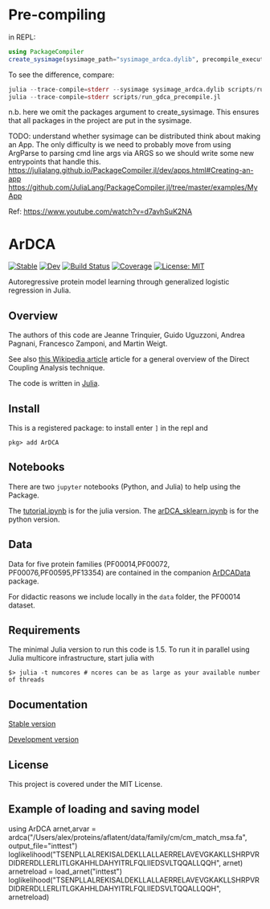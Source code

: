 # Pre-compiling

in REPL:

```julia
using PackageCompiler
create_sysimage(sysimage_path="sysimage_ardca.dylib", precompile_execution_file="scripts/run_gdca_precompile.jl")
```

To see the difference, compare:
```julia
julia --trace-compile=stderr --sysimage sysimage_ardca.dylib scripts/run_gdca_precompile.jl
julia --trace-compile=stderr scripts/run_gdca_precompile.jl
```

n.b. here we omit the packages argument to create_sysimage.
This ensures that all packages in the project are put in the sysimage.

TODO: understand whether sysimage can be distributed
think about making an App. The only difficulty is we need to probably
move from using ArgParse to parsing cmd line args via ARGS
so we should write some new entrypoints that handle this.
https://julialang.github.io/PackageCompiler.jl/dev/apps.html#Creating-an-app
https://github.com/JuliaLang/PackageCompiler.jl/tree/master/examples/MyApp

Ref:
https://www.youtube.com/watch?v=d7avhSuK2NA


# ArDCA

[![Stable](https://img.shields.io/badge/docs-stable-blue.svg)](https://pagnani.github.io/ArDCA.jl/stable)
[![Dev](https://img.shields.io/badge/docs-dev-blue.svg)](https://pagnani.github.io/ArDCA.jl/dev)
[![Build Status](https://github.com/pagnani/ArDCA/workflows/CI/badge.svg)](https://github.com/pagnani/ArDCA/actions)
[![Coverage](https://codecov.io/gh/pagnani/ArDCA/branch/master/graph/badge.svg)](https://codecov.io/gh/pagnani/ArDCA)
[![License: MIT](https://img.shields.io/badge/License-MIT-yellow.svg)](https://opensource.org/licenses/MIT)


Autoregressive protein model learning through generalized logistic regression in Julia.
## Overview

The authors of this code are Jeanne Trinquier, Guido Uguzzoni, Andrea Pagnani, Francesco Zamponi, and Martin Weigt.

See also [this Wikipedia article](https://en.wikipedia.org/wiki/Direct_coupling_analysis) article for a general overview of the Direct Coupling Analysis technique. 

The code is written in [Julia](https://www.julialang.org/).

## Install

This is a registered package: to install enter `]` in the repl and

```
pkg> add ArDCA 
```
## Notebooks

There are two `jupyter` notebooks (Python, and Julia) to help using the Package.

The [tutorial.ipynb](julia-notebook/tutorial.ipynb) is for the julia version.
The [arDCA_sklearn.ipynb](python-notebook/arDCA_sklearn.ipynb) is for the python version.

## Data 

Data for five protein families (PF00014,PF00072, PF00076,PF00595,PF13354) are contained in the companion
[ArDCAData](https://github.com/pagnani/ArDCAData) package.

For didactic reasons we include locally in the `data` folder, the PF00014 dataset.

## Requirements

The minimal Julia version to run this code is 1.5. To run it in parallel 
using Julia multicore infrastructure, start julia with

```
$> julia -t numcores # ncores can be as large as your available number of threads
```

## Documentation

[Stable version](https://pagnani.github.io/ArDCA.jl/stable)

[Development version](https://pagnani.github.io/ArDCA.jl/dev)

## License

This project is covered under the MIT License.


## Example of loading and saving model

using ArDCA
arnet,arvar = ardca("/Users/alex/proteins/aflatent/data/family/cm/cm_match_msa.fa", output_file="inttest")
loglikelihood("TSENPLLALREKISALDEKLLALLAERRELAVEVGKAKLLSHRPVRDIDRERDLLERLITLGKAHHLDAHYITRLFQLIIEDSVLTQQALLQQH", arnet)
arnetreload = load_arnet("inttest")
loglikelihood("TSENPLLALREKISALDEKLLALLAERRELAVEVGKAKLLSHRPVRDIDRERDLLERLITLGKAHHLDAHYITRLFQLIIEDSVLTQQALLQQH", arnetreload)